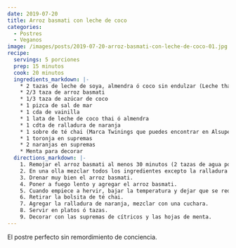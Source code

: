 ```yaml
---
date: 2019-07-20
title: Arroz basmati con leche de coco
categories:
  - Postres
  - Veganos
image: /images/posts/2019-07-20-arroz-basmati-con-leche-de-coco-01.jpg
recipe:
  servings: 5 porciones
  prep: 15 minutos
  cook: 20 minutos
  ingredients_markdown: |-
    * 2 tazas de leche de soya, almendra ó coco sin endulzar (Leche thai heritage que puedes encontrar en Alsuper y Sam's Club)
    * 2/3 taza de arroz basmati
    * 1/3 taza de azúcar de coco
    * 1 pizca de sal de mar
    * 1 cda de vainilla
    * 1 lata de leche de coco thai ó almendra
    * 1 cdta de ralladura de naranja
    * 1 sobre de té chai (Marca Twinings que puedes encontrar en Alsuper)
    * 1 toronja en supremas
    * 2 naranjas en supremas
    * Menta para decorar
  directions_markdown: |-
    1. Remojar el arroz basmati al menos 30 minutos (2 tazas de agua por cada 1 de arroz basmati).
    2. En una olla mezclar todos los ingredientes excepto la ralladura de naranja.
    3. Drenar muy bien el arroz basmati.
    4. Poner a fuego lento y agregar el arroz basmati.
    5. Cuando empiece a hervir, bajar la temperatura y dejar que se reduzca el líquido.
    6. Retirar la bolsita de té chai.
    7. Agregar la ralladura de naranja, mezclar con una cuchara.
    8. Servir en platos ó tazas.
    9. Decorar con las supremas de cítricos y las hojas de menta.
---
```

El postre perfecto sin remordimiento de conciencia.
